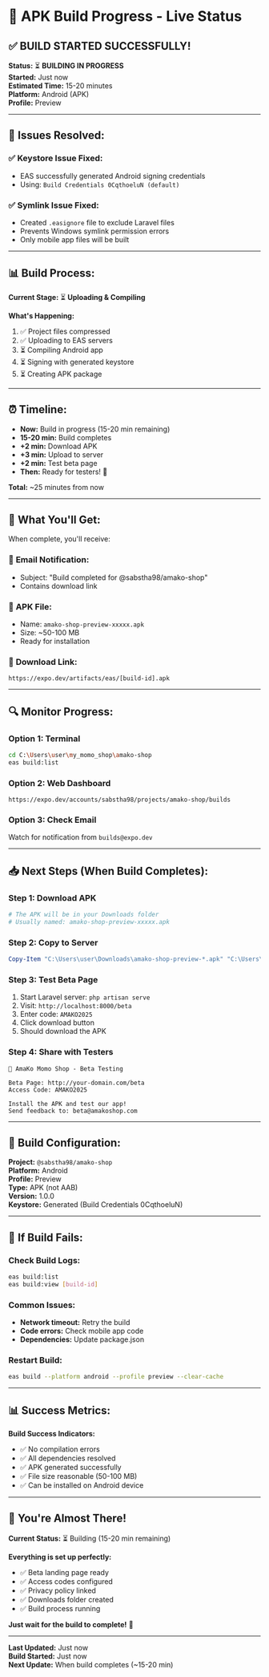 # 🚀 APK Build Progress - Live Status

## ✅ **BUILD STARTED SUCCESSFULLY!**

**Status:** ⏳ **BUILDING IN PROGRESS**  
**Started:** Just now  
**Estimated Time:** 15-20 minutes  
**Platform:** Android (APK)  
**Profile:** Preview  

---

## 🎉 **Issues Resolved:**

### ✅ **Keystore Issue Fixed:**
- EAS successfully generated Android signing credentials
- Using: `Build Credentials 0CqthoeluN (default)`

### ✅ **Symlink Issue Fixed:**
- Created `.easignore` file to exclude Laravel files
- Prevents Windows symlink permission errors
- Only mobile app files will be built

---

## 📊 **Build Process:**

**Current Stage:** ⏳ **Uploading & Compiling**

**What's Happening:**
1. ✅ Project files compressed
2. ✅ Uploading to EAS servers
3. ⏳ Compiling Android app
4. ⏳ Signing with generated keystore
5. ⏳ Creating APK package

---

## ⏰ **Timeline:**

- **Now:** Build in progress (15-20 min remaining)
- **15-20 min:** Build completes
- **+2 min:** Download APK
- **+3 min:** Upload to server
- **+2 min:** Test beta page
- **Then:** Ready for testers! 🎉

**Total:** ~25 minutes from now

---

## 📱 **What You'll Get:**

When complete, you'll receive:

### 📧 **Email Notification:**
- Subject: "Build completed for @sabstha98/amako-shop"
- Contains download link

### 📱 **APK File:**
- Name: `amako-shop-preview-xxxxx.apk`
- Size: ~50-100 MB
- Ready for installation

### 🔗 **Download Link:**
```
https://expo.dev/artifacts/eas/[build-id].apk
```

---

## 🔍 **Monitor Progress:**

### **Option 1: Terminal**
```bash
cd C:\Users\user\my_momo_shop\amako-shop
eas build:list
```

### **Option 2: Web Dashboard**
```
https://expo.dev/accounts/sabstha98/projects/amako-shop/builds
```

### **Option 3: Check Email**
Watch for notification from `builds@expo.dev`

---

## 📥 **Next Steps (When Build Completes):**

### **Step 1: Download APK**
```powershell
# The APK will be in your Downloads folder
# Usually named: amako-shop-preview-xxxxx.apk
```

### **Step 2: Copy to Server**
```powershell
Copy-Item "C:\Users\user\Downloads\amako-shop-preview-*.apk" "C:\Users\user\my_momo_shop\public\downloads\amako-shop-beta.apk"
```

### **Step 3: Test Beta Page**
1. Start Laravel server: `php artisan serve`
2. Visit: `http://localhost:8000/beta`
3. Enter code: `AMAKO2025`
4. Click download button
5. Should download the APK

### **Step 4: Share with Testers**
```
🥟 AmaKo Momo Shop - Beta Testing

Beta Page: http://your-domain.com/beta
Access Code: AMAKO2025

Install the APK and test our app!
Send feedback to: beta@amakoshop.com
```

---

## 🎯 **Build Configuration:**

**Project:** `@sabstha98/amako-shop`  
**Platform:** Android  
**Profile:** Preview  
**Type:** APK (not AAB)  
**Version:** 1.0.0  
**Keystore:** Generated (Build Credentials 0CqthoeluN)  

---

## 🚨 **If Build Fails:**

### **Check Build Logs:**
```bash
eas build:list
eas build:view [build-id]
```

### **Common Issues:**
- **Network timeout:** Retry the build
- **Code errors:** Check mobile app code
- **Dependencies:** Update package.json

### **Restart Build:**
```bash
eas build --platform android --profile preview --clear-cache
```

---

## 📊 **Success Metrics:**

**Build Success Indicators:**
- ✅ No compilation errors
- ✅ All dependencies resolved
- ✅ APK generated successfully
- ✅ File size reasonable (50-100 MB)
- ✅ Can be installed on Android device

---

## 🎉 **You're Almost There!**

**Current Status:** ⏳ Building (15-20 min remaining)

**Everything is set up perfectly:**
- ✅ Beta landing page ready
- ✅ Access codes configured
- ✅ Privacy policy linked
- ✅ Downloads folder created
- ✅ Build process running

**Just wait for the build to complete!** 🚀

---

**Last Updated:** Just now  
**Build Started:** Just now  
**Next Update:** When build completes (~15-20 min)




